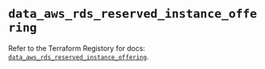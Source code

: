 # `data_aws_rds_reserved_instance_offering`

Refer to the Terraform Registory for docs: [`data_aws_rds_reserved_instance_offering`](https://www.terraform.io/docs/providers/aws/d/rds_reserved_instance_offering).
